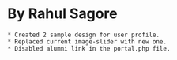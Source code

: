 By Rahul Sagore
===============

	* Created 2 sample design for user profile.
	* Replaced current image-slider with new one.
	* Disabled alumni link in the portal.php file.